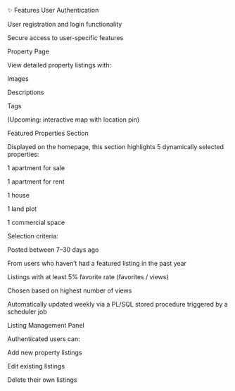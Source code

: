 ✨ Features
User Authentication

User registration and login functionality

Secure access to user-specific features

Property Page

View detailed property listings with:

Images

Descriptions

Tags

(Upcoming: interactive map with location pin)

Featured Properties Section

Displayed on the homepage, this section highlights 5 dynamically selected properties:

1 apartment for sale

1 apartment for rent

1 house

1 land plot

1 commercial space

Selection criteria:

Posted between 7–30 days ago

From users who haven’t had a featured listing in the past year

Listings with at least 5% favorite rate (favorites / views)

Chosen based on highest number of views

Automatically updated weekly via a PL/SQL stored procedure triggered by a scheduler job

Listing Management Panel

Authenticated users can:

Add new property listings

Edit existing listings

Delete their own listings
